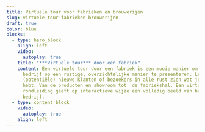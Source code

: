 ```yaml
---
title: Virtuele tour voor fabrieken en brouwerijen
slug: virtuele-tour-fabrieken-brouwerijen
draft: true
color: blue
blocks:
  - type: hero_block
    align: left
    video:
      autoplay: true
    title: "***Virtuele tour*** door een fabriek"
    content: Een virtuele tour door een fabriek is een mooie manier om je als
      bedrijf op een rustige, overzichtelijke manier te presenteren. Laat
      (potentiële) nieuwe klanten of bezoekers in alle rust zien wat je in huis
      hebt. Van de producten en showroom tot  de fabriekshal. Een virtuele
      rondleiding geeft op interactieve wijze een volledig beeld van het
      bedrijf.
  - type: content_block
    video:
      autoplay: true
    align: left
---
```

